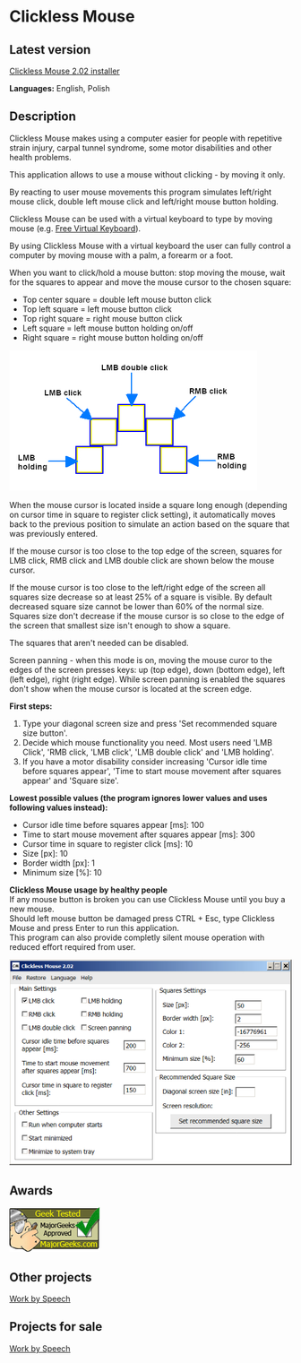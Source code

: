 # Clickless Mouse

## Latest version
[Clickless Mouse 2.02 installer](https://github.com/ProperCode/clickless-mouse/releases/tag/releases)<br/>

**Languages:** English, Polish

## Description

Clickless Mouse makes using a computer easier for people with repetitive strain injury, carpal tunnel syndrome, 
some motor disabilities and other health problems.<br/>

This application allows to use a mouse without clicking - by moving it only.<br/>

By reacting to user mouse movements this program simulates left/right mouse click, 
double left mouse click and left/right mouse button holding. <br/>

Clickless Mouse can be used with a virtual keyboard to type by moving mouse 
(e.g. [Free Virtual Keyboard](https://freevirtualkeyboard.com/)). <br/>

By using Clickless Mouse with a virtual keyboard the user can fully control a computer by moving mouse 
with a palm, a forearm or a foot.<br/>

When you want to click/hold a mouse button: stop moving the mouse, wait for the squares to appear and move the mouse cursor to the chosen square:
- Top center square = double left mouse button click
- Top left square = left mouse button click
- Top right square = right mouse button click
- Left square = left mouse button holding on/off
- Right square = right mouse button holding on/off<br/>
 
![alt text](https://raw.githubusercontent.com/ProperCode/clickless-mouse/master/other/images/1en.jpg) 

When the mouse cursor is located inside a square long enough (depending on cursor time 
in square to register click setting), it automatically moves back to the previous position 
to simulate an action based on the square that was previously entered.<br/>

If the mouse cursor is too close to the top edge of the screen, squares for LMB click,
 RMB click and LMB double click are shown below the mouse cursor.<br/>

If the mouse cursor is too close to the left/right edge of the screen all squares size decrease so at least 25% of a square is visible. 
By default decreased square size cannot be lower than 60% of the normal size.
Squares size don't decrease if the mouse cursor is so close to the edge of 
the screen that smallest size isn't enough to show a square.<br/>

The squares that aren't needed can be disabled.<br/>

Screen panning - when this mode is on, moving the mouse curor to the edges of the screen presses keys:
 up (top edge), down (bottom edge), left (left edge), right (right edge). While screen panning is enabled 
 the squares don't show when the mouse cursor is located at the screen edge.<br/>

**First steps:**
1. Type your diagonal screen size and press 'Set recommended square size button'.
2. Decide which mouse functionality you need. Most users need 'LMB Click', 'RMB click, 'LMB click', 'LMB double click' and 'LMB holding'.
3. If you have a motor disability consider increasing 'Cursor idle time before squares appear', 
'Time to start mouse movement after squares appear' and 'Square size'.<br/>

**Lowest possible values (the program ignores lower values and uses following values instead):**
- Cursor idle time before squares appear [ms]: 100
- Time to start mouse movement after squares appear [ms]: 300
- Cursor time in square to register click [ms]: 10
- Size [px]: 10
- Border width [px]: 1
- Minimum size [%]: 10

**Clickless Mouse usage by healthy people**<br/>
If any mouse button is broken you can use Clickless Mouse until you buy a new mouse.<br/>
Should left mouse button be damaged press CTRL + Esc, type Clickless Mouse and press Enter 
to run this application.<br/>
This program can also provide completly silent mouse operation with reduced effort required
from user.

![alt text](https://raw.githubusercontent.com/ProperCode/clickless-mouse/master/other/images/2en.jpg)

## Awards
[![alt text](https://raw.githubusercontent.com/ProperCode/clickless-mouse/master/other/awards/majorgeektested.gif)](https://www.majorgeeks.com/files/details/clickless_mouse.html)

## Other projects
[Work by Speech](https://www.workbyspeech.com/)<br/>

## Projects for sale
[Work by Speech](https://www.sideprojectors.com/project/38542/work-by-speech)<br/>
